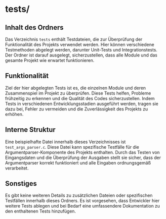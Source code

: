 # tests/

## Inhalt des Ordners

Das Verzeichnis `tests` enthält Testdateien, die zur Überprüfung der Funktionalität des Projekts verwendet werden. Hier können verschiedene Testmethoden abgelegt werden, darunter Unit-Tests und Integrationstests. Der Ordner ist darauf ausgelegt, sicherzustellen, dass alle Module und das gesamte Projekt wie erwartet funktionieren.

## Funktionalität

Ziel der hier abgelegten Tests ist es, die einzelnen Module und deren Zusammenspiel im Projekt zu überprüfen. Diese Tests helfen, Probleme frühzeitig zu erkennen und die Qualität des Codes sicherzustellen. Indem Tests in verschiedenen Entwicklungsstadien ausgeführt werden, tragen sie dazu bei, Fehler zu vermeiden und die Zuverlässigkeit des Projekts zu erhöhen.

## Interne Struktur

Eine beispielhafte Datei innerhalb dieses Verzeichnisses ist `test_args_parser.c`. Diese Datei kann spezifische Testfälle für die Argumentparser-Komponente des Projekts enthalten. Durch das Testen von Eingangsdaten und die Überprüfung der Ausgaben stellt sie sicher, dass der Argumentparser korrekt funktioniert und alle Eingaben ordnungsgemäß verarbeitet.

## Sonstiges

Es gibt keine weiteren Details zu zusätzlichen Dateien oder spezifischen Testfällen innerhalb dieses Ordners. Es ist vorgesehen, dass Entwickler hier weitere Tests ablegen und bei Bedarf eine umfassendere Dokumentation zu den enthaltenen Tests hinzufügen.
